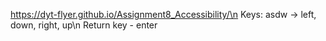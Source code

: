 https://dyt-flyer.github.io/Assignment8_Accessibility/\n
Keys: asdw -> left, down, right, up\n
Return key - enter
